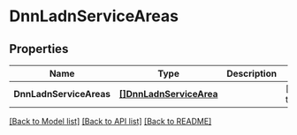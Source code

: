 # DnnLadnServiceAreas

## Properties
Name | Type | Description | Notes
------------ | ------------- | ------------- | -------------
**DnnLadnServiceAreas** | [**[]DnnLadnServiceArea**](DnnLadnServiceArea.md) |  | [default to null]

[[Back to Model list]](../README.md#documentation-for-models) [[Back to API list]](../README.md#documentation-for-api-endpoints) [[Back to README]](../README.md)

